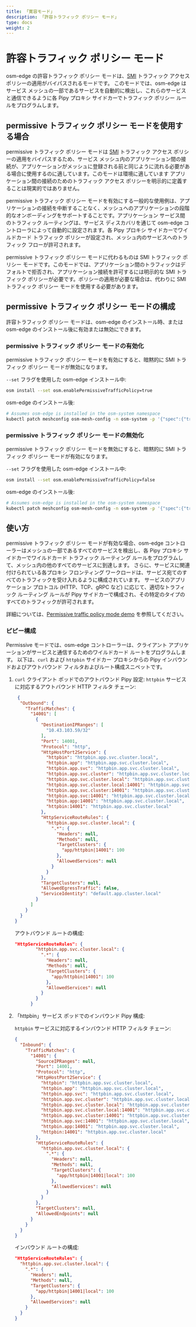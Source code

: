 ```yaml
---
title: 「寛容モード」
description: 「許容トラフィック ポリシー モード」
type: docs
weight: 2
---
```


# 許容トラフィック ポリシー モード
osm-edge の許容トラフィック ポリシー モードは、[SMI][1] トラフィック アクセス ポリシーの適用がバイパスされるモードです。 このモードでは、osm-edge はサービス メッシュの一部であるサービスを自動的に検出し、これらのサービスと通信できるように各 Pipy プロキシ サイドカーでトラフィック ポリシー ルールをプログラムします。

## permissive トラフィック ポリシー モードを使用する場合
permissive トラフィック ポリシー モードは [SMI][1] トラフィック アクセス ポリシーの適用をバイパスするため、サービス メッシュ内のアプリケーション間の接続が、アプリケーションがメッシュに登録される前と同じように流れる必要がある場合に使用するのに適しています。このモードは環境に適しています
アプリケーション間の接続のためのトラフィック アクセス ポリシーを明示的に定義することは現実的ではありません。

permissive トラフィック ポリシー モードを有効にする一般的な使用例は、アプリケーションの接続を中断することなく、メッシュへのアプリケーションの段階的なオンボーディングをサポートすることです。アプリケーション サービス間のトラフィック ルーティングは、サービス ディスカバリを通じて osm-edge コントローラによって自動的に設定されます。各 Pipy プロキシ サイドカーでワイルドカード トラフィック ポリシーが設定され、メッシュ内のサービスへのトラフィック フローが許可されます。

permissive トラフィック ポリシー モードに代わるものは SMI トラフィック ポリシー モードです。このモードでは、アプリケーション間のトラフィックはデフォルトで拒否され、アプリケーション接続を許可するには明示的な SMI トラフィック ポリシーが必要です。ポリシーの適用が必要な場合は、代わりに SMI トラフィック ポリシー モードを使用する必要があります。

## permissive トラフィック ポリシー モードの構成
許容トラフィック ポリシー モードは、osm-edge のインストール時、または osm-edge のインストール後に有効または無効にできます。

### permissive トラフィック ポリシー モードの有効化

permissive トラフィック ポリシー モードを有効にすると、暗黙的に SMI トラフィック ポリシー モードが無効になります。

`--set` フラグを使用した osm-edge インストール中:
```bash
osm install --set osm.enablePermissiveTrafficPolicy=true
```

osm-edge のインストール後:
```bash
# Assumes osm-edge is installed in the osm-system namespace
kubectl patch meshconfig osm-mesh-config -n osm-system -p '{"spec":{"traffic":{"enablePermissiveTrafficPolicyMode":true}}}'  --type=merge
```

### permissive トラフィック ポリシー モードの無効化

permissive トラフィック ポリシー モードを無効にすると、暗黙的に SMI トラフィック ポリシー モードが有効になります。

`--set` フラグを使用した osm-edge インストール中:
```bash
osm install --set osm.enablePermissiveTrafficPolicy=false
```

osm-edge のインストール後:
```bash
# Assumes osm-edge is installed in the osm-system namespace
kubectl patch meshconfig osm-mesh-config -n osm-system -p '{"spec":{"traffic":{"enablePermissiveTrafficPolicyMode":false}}}'  --type=merge
```

## 使い方
permissive トラフィック ポリシー モードが有効な場合、osm-edge コントローラーはメッシュの一部であるすべてのサービスを検出し、各 Pipy プロキシ サイドカーでワイルドカード トラフィック ルーティング ルールをプログラムして、メッシュ内の他のすべてのサービスに到達します。 さらに、サービスに関連付けられている各プロキシ フロンティング ワークロードは、サービス宛てのすべてのトラフィックを受け入れるように構成されています。 サービスのアプリケーション プロトコル (HTTP、TCP、gRPC など) に応じて、適切なトラフィック ルーティング ルールが Pipy サイドカーで構成され、その特定のタイプのすべてのトラフィックが許可されます。

詳細については、[Permissive traffic policy mode demo](/docs/demos/permissive_traffic_mode) を参照してください。

### ピピー構成
Permissive モードでは、osm-edge コントローラーは、クライアント アプリケーションがサービスと通信するためのワイルドカード ルートをプログラムします。 以下は、`curl` および `httpbin` サイドカー プロキシからの Pipy インバウンドおよびアウトバウンド フィルタおよびルート構成スニペットです。

1. `curl` クライアント ポッドでのアウトバウンド Pipy 設定:
 `httpbin` サービスに対応するアウトバウンド HTTP フィルタ チェーン:
    ```json
     {
      "Outbound": {
        "TrafficMatches": {
          "14001": [
            {
              "DestinationIPRanges": [
                "10.43.103.59/32"
              ],
              "Port": 14001,
              "Protocol": "http",
              "HttpHostPort2Service": {
                "httpbin": "httpbin.app.svc.cluster.local",
                "httpbin.app": "httpbin.app.svc.cluster.local",
                "httpbin.app.svc": "httpbin.app.svc.cluster.local",
                "httpbin.app.svc.cluster": "httpbin.app.svc.cluster.local",
                "httpbin.app.svc.cluster.local": "httpbin.app.svc.cluster.local",
                "httpbin.app.svc.cluster.local:14001": "httpbin.app.svc.cluster.local",
                "httpbin.app.svc.cluster:14001": "httpbin.app.svc.cluster.local",
                "httpbin.app.svc:14001": "httpbin.app.svc.cluster.local",
                "httpbin.app:14001": "httpbin.app.svc.cluster.local",
                "httpbin:14001": "httpbin.app.svc.cluster.local"
              },
              "HttpServiceRouteRules": {
                "httpbin.app.svc.cluster.local": {
                  ".*": {
                    "Headers": null,
                    "Methods": null,
                    "TargetClusters": {
                      "app/httpbin|14001": 100
                    },
                    "AllowedServices": null
                  }
                }
              },
              "TargetClusters": null,
              "AllowedEgressTraffic": false,
              "ServiceIdentity": "default.app.cluster.local"
            }
          ]
        }
      }
    }
    ```

    アウトバウンド ルートの構成:
    ```json
    "HttpServiceRouteRules": {
            "httpbin.app.svc.cluster.local": {
              ".*": {
                "Headers": null,
                "Methods": null,
                "TargetClusters": {
                  "app/httpbin|14001": 100
                },
                "AllowedServices": null
              }
            }
          }
    ```

2. 「httpbin」サービス ポッドでのインバウンド Pipy 構成:

     `httpbin` サービスに対応するインバウンド HTTP フィルタ チェーン:
    ```json
    {
      "Inbound": {
        "TrafficMatches": {
          "14001": {
            "SourceIPRanges": null,
            "Port": 14001,
            "Protocol": "http",
            "HttpHostPort2Service": {
              "httpbin": "httpbin.app.svc.cluster.local",
              "httpbin.app": "httpbin.app.svc.cluster.local",
              "httpbin.app.svc": "httpbin.app.svc.cluster.local",
              "httpbin.app.svc.cluster": "httpbin.app.svc.cluster.local",
              "httpbin.app.svc.cluster.local": "httpbin.app.svc.cluster.local",
              "httpbin.app.svc.cluster.local:14001": "httpbin.app.svc.cluster.local",
              "httpbin.app.svc.cluster:14001": "httpbin.app.svc.cluster.local",
              "httpbin.app.svc:14001": "httpbin.app.svc.cluster.local",
              "httpbin.app:14001": "httpbin.app.svc.cluster.local",
              "httpbin:14001": "httpbin.app.svc.cluster.local"
            },
            "HttpServiceRouteRules": {
              "httpbin.app.svc.cluster.local": {
                ".*": {
                  "Headers": null,
                  "Methods": null,
                  "TargetClusters": {
                    "app/httpbin|14001|local": 100
                  },
                  "AllowedServices": null
                }
              }
            },
            "TargetClusters": null,
            "AllowedEndpoints": null
          }
        }
      }
    }
    ```

    インバウンド ルートの構成:
    ```json
    "HttpServiceRouteRules": {
      "httpbin.app.svc.cluster.local": {
        ".*": {
          "Headers": null,
          "Methods": null,
          "TargetClusters": {
            "app/httpbin|14001|local": 100
          },
          "AllowedServices": null
        }
      }
    }
    ```

[1]: https://smi-spec.io/
